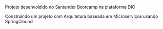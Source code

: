 Projeto desenvoldido no  Santander Bootcamp na plataforma DIO

Construindo um projeto com Arquitetura baseada em Microserviços usando SpringClound